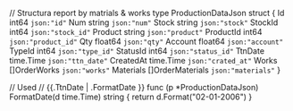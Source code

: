 // Structura report by matrials & works
type ProductionDataJson struct {
	Id        int64   `json:"id"`
	Num       string  `json:"num"`
	Stock     string  `json:"stock"`
	StockId   int64   `json:"stock_id"`
	Product   string  `json:"product"`
	ProductId int64   `json:"product_id"`
	Qty       float64 `json:"qty"`
	Account   float64 `json:"account"`
	TypeId    int64            `json:"type_id"`
	StatusId  int64            `json:"status_id"`
	TtnDate   time.Time        `json:"ttn_date"`
	CreatedAt time.Time        `json:"crated_at"`
	Works     []OrderWorks     `json:"works"`
	Materials []OrderMaterials `json:"materials"`
}

// Used
// {{.TtnDate | .FormatDate }}
func (p *ProductionDataJson) FormatDate(d time.Time) string {
	return d.Format("02-01-2006")
}
